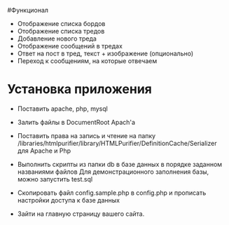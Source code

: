 #Функционал

- Отображение списка бордов
- Отображение списка тредов
- Добавление нового треда
- Отображение сообщений в тредах
- Ответ на пост в тред, текст + изображение (опционально)
- Переход к сообщениям, на которые отвечаем

# Установка приложения
- Поставить apache, php, mysql

- Залить файлы в DocumentRoot Apach'a
- Поставить права на запись и чтение на папку
  /libraries/htmlpurifier/library/HTMLPurifier/DefinitionCache/Serializer для Apache и Php
  
- Выполнить скрипты из папки db в базе данных в порядке заданном названиями файлов
  Для демонстрационного заполнения базы, можно запустить test.sql
  
- Скопировать файл config.sample.php в config.php и прописать настройки доступа к базе данных
- Зайти на главную страницу вашего сайта.